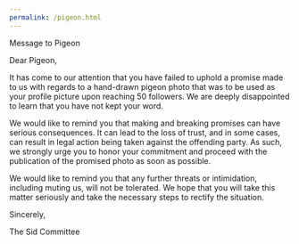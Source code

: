 ```yaml
---
permalink: /pigeon.html
---
```

Message to Pigeon

Dear Pigeon,

It has come to our attention that you have failed to uphold a promise made to us with regards to a hand-drawn pigeon photo that was to be used as your profile picture upon reaching 50 followers. We are deeply disappointed to learn that you have not kept your word.

We would like to remind you that making and breaking promises can have serious consequences. It can lead to the loss of trust, and in some cases, can result in legal action being taken against the offending party. As such, we strongly urge you to honor your commitment and proceed with the publication of the promised photo as soon as possible.

We would like to remind you that any further threats or intimidation, including muting us, will not be tolerated. We hope that you will take this matter seriously and take the necessary steps to rectify the situation.

Sincerely,

The Sid Committee
